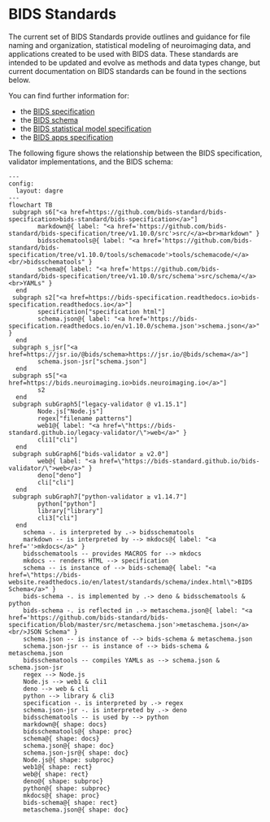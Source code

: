 # BIDS Standards

The current set of BIDS Standards provide outlines and guidance
for file naming and organization, statistical modeling of neuroimaging data,
and applications created to be used with BIDS data.
These standards are intended to be updated and evolve as methods and data types change,
but current documentation on BIDS standards can be found in the sections below.

You can find further information for:

-   the [BIDS specification](./bids_specification/index.md)
-   the [BIDS schema](./schema/index.md)
-   the [BIDS statistical model specification](.//bids_stats_model/index.md)
-   the [BIDS apps specification](./bids_app_specification/index.md)

The following figure shows the relationship between the BIDS specification, validator implementations, and the BIDS schema:

```mermaid
---
config:
  layout: dagre
---
flowchart TB
 subgraph s6["<a href=https://github.com/bids-standard/bids-specification>bids-standard/bids-specification</a>"]
        markdown@{ label: "<a href='https://github.com/bids-standard/bids-specification/tree/v1.10.0/src'>src/</a><br>markdown" }
        bidsschematools@{ label: "<a href='https://github.com/bids-standard/bids-specification/tree/v1.10.0/tools/schemacode'>tools/schemacode/</a><br/>bidsschematools" }
        schema@{ label: "<a href='https://github.com/bids-standard/bids-specification/tree/v1.10.0/src/schema'>src/schema/</a><br>YAMLs" }
  end
 subgraph s2["<a href=https://bids-specification.readthedocs.io>bids-specification.readthedocs.io</a>"]
        specification["specification html"]
        schema.json@{ label: "<a href='https://bids-specification.readthedocs.io/en/v1.10.0/schema.json'>schema.json</a>" }
  end
 subgraph s_jsr["<a href=https://jsr.io/@bids/schema>https://jsr.io/@bids/schema</a>"]
        schema.json-jsr["schema.json"]
  end
 subgraph s5["<a href=https://bids.neuroimaging.io>bids.neuroimaging.io</a>"]
        s2
  end
 subgraph subGraph5["legacy-validator @ v1.15.1"]
        Node.js["Node.js"]
        regex["filename patterns"]
        web1@{ label: "<a href=\"https://bids-standard.github.io/legacy-validator/\">web</a>" }
        cli1["cli"]
  end
 subgraph subGraph6["bids-validator ≥ v2.0"]
        web@{ label: "<a href=\"https://bids-standard.github.io/bids-validator/\">web</a>" }
        deno["deno"]
        cli["cli"]
  end
 subgraph subGraph7["python-validator ≥ v1.14.7"]
        python["python"]
        library["library"]
        cli3["cli"]
  end
    schema -. is interpreted by .-> bidsschematools
    markdown -- is interpreted by --> mkdocs@{ label: "<a href=''>mkdocs</a>" }
    bidsschematools -- provides MACROS for --> mkdocs
    mkdocs -- renders HTML --> specification
    schema -- is instance of --> bids-schema@{ label: "<a href=\"https://bids-website.readthedocs.io/en/latest/standards/schema/index.html\">BIDS Schema</a>" }
    bids-schema -. is implemented by .-> deno & bidsschematools & python
    bids-schema -. is reflected in .-> metaschema.json@{ label: "<a href='https://github.com/bids-standard/bids-specification/blob/master/src/metaschema.json'>metaschema.json</a><br/>JSON Schema" }
    schema.json -- is instance of --> bids-schema & metaschema.json
    schema.json-jsr -- is instance of --> bids-schema & metaschema.json
    bidsschematools -- compiles YAMLs as --> schema.json & schema.json-jsr
    regex --> Node.js
    Node.js --> web1 & cli1
    deno --> web & cli
    python --> library & cli3
    specification -. is interpreted by .-> regex
    schema.json-jsr -. is interpreted by .-> deno
    bidsschematools -- is used by --> python
    markdown@{ shape: docs}
    bidsschematools@{ shape: proc}
    schema@{ shape: docs}
    schema.json@{ shape: doc}
    schema.json-jsr@{ shape: doc}
    Node.js@{ shape: subproc}
    web1@{ shape: rect}
    web@{ shape: rect}
    deno@{ shape: subproc}
    python@{ shape: subproc}
    mkdocs@{ shape: proc}
    bids-schema@{ shape: rect}
    metaschema.json@{ shape: doc}
```
